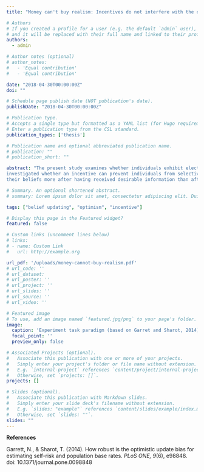 ```yaml
---
title: "Money can't buy realism: Incentives do not interfere with the optimistic update bias"

# Authors
# If you created a profile for a user (e.g. the default `admin` user), write the username (folder name) here
# and it will be replaced with their full name and linked to their profile.
authors:
  - admin

# Author notes (optional)
# author_notes:
#   - 'Equal contribution'
#   - 'Equal contribution'

date: "2018-04-30T00:00:00Z"
doi: ""

# Schedule page publish date (NOT publication's date).
publishDate: "2018-04-30T00:00:00Z"

# Publication type.
# Accepts a single type but formatted as a YAML list (for Hugo requirements).
# Enter a publication type from the CSL standard.
publication_types: ['thesis']

# Publication name and optional abbreviated publication name.
# publication: ""
# publication_short: ""

abstract: "The present study examines whether individuals exhibit elective updating behaviour when estimating (1) their own risk of incurring a negative life event and (2) the risk of that event happening on average to the population. Furthermore, it is 
investigated whether an incentive can prevent individuals from selective belief updating regarding their estimate of the population risk. For this study, seventy-four university students participated in an experiment in which an altered version of Garret and Sharot’s (2014) task paradigm was applied. It was found that participants exhibited selective updating such that they updated 
their beliefs more after having received desirable information than after having received undesirable information. This is true for their self-risk estimate and partially true for their estimates of the population risk. The incentive treatment did not interfere with the optimistic update bias. However, findings suggest sex differences in processing negative stimulus material. Also, an alternative analysis method is introduced."

# Summary. An optional shortened abstract.
# summary: Lorem ipsum dolor sit amet, consectetur adipiscing elit. Duis posuere tellus ac convallis placerat. Proin tincidunt magna sed ex sollicitudin condimentum.

tags: ["belief updating", "optimism", "incentive"]

# Display this page in the Featured widget?
featured: false

# Custom links (uncomment lines below)
# links:
# - name: Custom Link
#   url: http://example.org

url_pdf: '/uploads/money-cannot-buy-realism.pdf'
# url_code: ''
# url_dataset: 
# url_poster: ''
# url_project: ''
# url_slides: ''
# url_source: ''
# url_video: ''

# Featured image
# To use, add an image named `featured.jpg/png` to your page's folder.
image:
  caption: 'Experiment task paradigm (based on Garret and Sharot, 2014)'
  focal_point: ''
  preview_only: false

# Associated Projects (optional).
#   Associate this publication with one or more of your projects.
#   Simply enter your project's folder or file name without extension.
#   E.g. `internal-project` references `content/project/internal-project/index.md`.
#   Otherwise, set `projects: []`.
projects: []

# Slides (optional).
#   Associate this publication with Markdown slides.
#   Simply enter your slide deck's filename without extension.
#   E.g. `slides: "example"` references `content/slides/example/index.md`.
#   Otherwise, set `slides: ""`.
slides: ""
---
```


**References**

Garrett, N., & Sharot, T. (2014). How robust is the optimistic update bias for estimating self-risk and population base rates. *PLoS ONE, 9*(6), e98848. doi: 10.1371/journal.pone.0098848